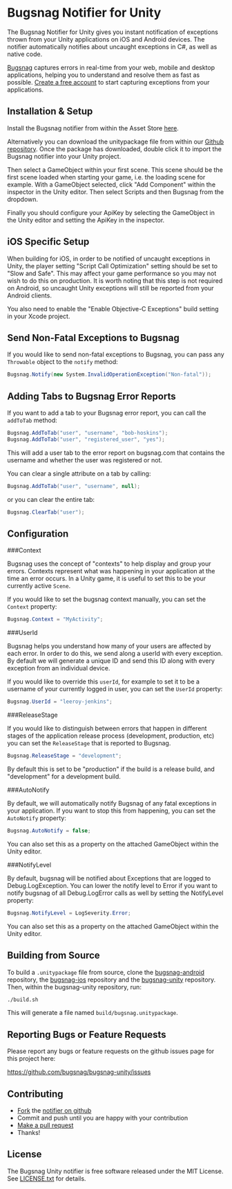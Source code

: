 Bugsnag Notifier for Unity
============================

The Bugsnag Notifier for Unity gives you instant notification of exceptions
thrown from your Unity applications on iOS and Android devices. 
The notifier automatically notifies about uncaught exceptions in C#, as well as native code.

[Bugsnag](http://bugsnag.com) captures errors in real-time from your web, 
mobile and desktop applications, helping you to understand and resolve them 
as fast as possible. [Create a free account](http://bugsnag.com) to start 
capturing exceptions from your applications.


Installation & Setup
--------------------

Install the Bugsnag notifier from within the Asset Store [here]().

Alternatively you can download the unitypackage file from within our [Github repository](https://github.com/bugsnag/bugsnag-unity/raw/master/bugsnag.unitypackage). Once the package has downloaded, double click it to import the Bugsnag notifier into your Unity project.

Then select a GameObject within your first scene. This scene should be the first scene loaded when starting your game, i.e. the loading scene for example. With a GameObject selected, click "Add Component" within the inspector in the Unity editor. Then select Scripts and then Bugsnag from the dropdown.

Finally you should configure your ApiKey by selecting the GameObject in the Unity editor and setting the ApiKey in the inspector.


iOS Specific Setup
------------------

When building for iOS, in order to be notified of uncaught exceptions in Unity, the player setting "Script Call Optimization" setting should be set to "Slow and Safe". This may affect your game performance so you may not wish to do this on production. It is worth noting that this step is not required on Android, so uncaught Unity exceptions will still be reported from your Android clients.

You also need to enable the "Enable Objective-C Exceptions" build setting in your Xcode project.


Send Non-Fatal Exceptions to Bugsnag
------------------------------------

If you would like to send non-fatal exceptions to Bugsnag, you can pass any
`Throwable` object to the `notify` method:

```csharp
Bugsnag.Notify(new System.InvalidOperationException("Non-fatal"));
```

Adding Tabs to Bugsnag Error Reports
------------------------------------

If you want to add a tab to your Bugsnag error report, you can call the `addToTab` method:

```csharp
Bugsnag.AddToTab("user", "username", "bob-hoskins");
Bugsnag.AddToTab("user", "registered_user", "yes");
```

This will add a user tab to the error report on bugsnag.com that contains the username and whether the user was registered or not.

You can clear a single attribute on a tab by calling:

```csharp
Bugsnag.AddToTab("user", "username", null);
```

or you can clear the entire tab:

```csharp
Bugsnag.ClearTab("user");
```

Configuration
-------------

###Context

Bugsnag uses the concept of "contexts" to help display and group your
errors. Contexts represent what was happening in your application at the
time an error occurs. In a Unity game, it is useful to set this to be 
your currently active `Scene`.

If you would like to set the bugsnag context manually, you can set the 
`Context` property:

```csharp
Bugsnag.Context = "MyActivity";
```

###UserId

Bugsnag helps you understand how many of your users are affected by each
error. In order to do this, we send along a userId with every exception. 
By default we will generate a unique ID and send this ID along with every 
exception from an individual device.
    
If you would like to override this `userId`, for example to set it to be a
username of your currently logged in user, you can set the `UserId` property:

```csharp
Bugsnag.UserId = "leeroy-jenkins";
```

###ReleaseStage

If you would like to distinguish between errors that happen in different
stages of the application release process (development, production, etc)
you can set the `ReleaseStage` that is reported to Bugsnag.

```csharp
Bugsnag.ReleaseStage = "development";
```
    
By default this is set to be "production" if the build is a release build, and "development" for a development build.

###AutoNotify

By default, we will automatically notify Bugsnag of any fatal exceptions
in your application. If you want to stop this from happening, you can set the 
`AutoNotify` property:
    
```csharp
Bugsnag.AutoNotify = false;
```

You can also set this as a property on the attached GameObject within the Unity editor.

###NotifyLevel

By default, bugsnag will be notified about Exceptions that are logged to Debug.LogException. You can lower the notify level to Error if you want to notify bugsnag of all Debug.LogError calls as well by setting the NotifyLevel property:

```csharp
Bugsnag.NotifyLevel = LogSeverity.Error;
```

You can also set this as a property on the attached GameObject within the Unity editor.

Building from Source
--------------------

To build a `.unitypackage` file from source, clone the [bugsnag-android](https://github.com/bugsnag/bugsnag-android) repository, the [bugsnag-ios](https://github.com/bugsnag/bugsnag-ios) repository and the [bugsnag-unity](https://github.com/bugsnag/bugsnag-unity) repository. Then, within the bugsnag-unity repository, run:

```bash
./build.sh
```

This will generate a file named `build/bugsnag.unitypackage`.


Reporting Bugs or Feature Requests
----------------------------------

Please report any bugs or feature requests on the github issues page for this
project here:

<https://github.com/bugsnag/bugsnag-unity/issues>


Contributing
------------

-   [Fork](https://help.github.com/articles/fork-a-repo) the [notifier on github](https://github.com/bugsnag/bugsnag-unity)
-   Commit and push until you are happy with your contribution
-   [Make a pull request](https://help.github.com/articles/using-pull-requests)
-   Thanks!


License
-------

The Bugsnag Unity notifier is free software released under the MIT License. 
See [LICENSE.txt](https://github.com/bugsnag/bugsnag-unity/blob/master/LICENSE.txt) for details.